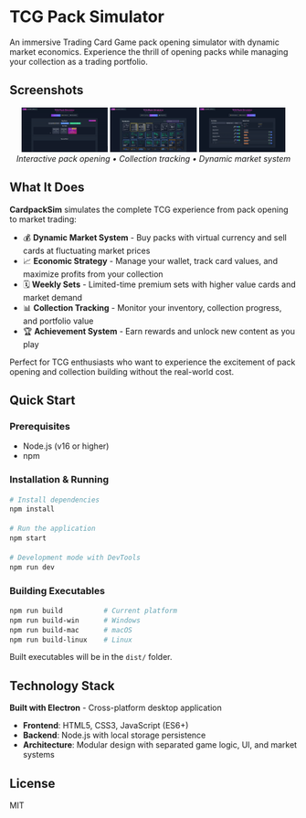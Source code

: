 # TCG Pack Simulator

An immersive Trading Card Game pack opening simulator with dynamic market economics. Experience the thrill of opening packs while managing your collection as a trading portfolio.

## Screenshots

<!-- Replace these placeholder paths with actual screenshots/GIFs -->
<div align="center">
  <img src="./assets/screenshots/pack-opening.gif" width="30%" alt="Pack Opening Animation" />
  <img src="./assets/screenshots/collection-view.png" width="30%" alt="Collection View" />
  <img src="./assets/screenshots/market-dashboard.gif" width="30%" alt="Market Dashboard" />
</div>

<div align="center">
  <em>Interactive pack opening • Collection tracking • Dynamic market system</em>
</div>

## What It Does

**CardpackSim** simulates the complete TCG experience from pack opening to market trading:

- 💰 **Dynamic Market System** - Buy packs with virtual currency and sell cards at fluctuating market prices  
- 📈 **Economic Strategy** - Manage your wallet, track card values, and maximize profits from your collection
- 🗓️ **Weekly Sets** - Limited-time premium sets with higher value cards and market demand
- 📊 **Collection Tracking** - Monitor your inventory, collection progress, and portfolio value
- 🏆 **Achievement System** - Earn rewards and unlock new content as you play

Perfect for TCG enthusiasts who want to experience the excitement of pack opening and collection building without the real-world cost.

## Quick Start

### Prerequisites
- Node.js (v16 or higher)
- npm

### Installation & Running
```bash
# Install dependencies
npm install

# Run the application
npm start

# Development mode with DevTools
npm run dev
```

### Building Executables
```bash
npm run build          # Current platform
npm run build-win      # Windows
npm run build-mac      # macOS  
npm run build-linux    # Linux
```
Built executables will be in the `dist/` folder.

## Technology Stack

**Built with Electron** - Cross-platform desktop application
- **Frontend**: HTML5, CSS3, JavaScript (ES6+)
- **Backend**: Node.js with local storage persistence
- **Architecture**: Modular design with separated game logic, UI, and market systems

## License

MIT